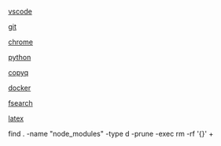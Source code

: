 [vscode](contents/vscode/vscode.md)

[git](contents/git/git.md)

[chrome](contents/chrome/chrome.md)

[python](contents/python/python.md)

<!-- vn https://www.youtube.com/watch?v=SB_cjB4yBZc -->

[copyq](contents/copyq/copyq.md)

[docker](contents/docker/docker.md)

[fsearch](contents/fsearch/fsearch.md)

[latex](contents/latex/latex.md)

<!-- node .tar-->

find . -name "node_modules" -type d -prune -exec rm -rf '{}' +
